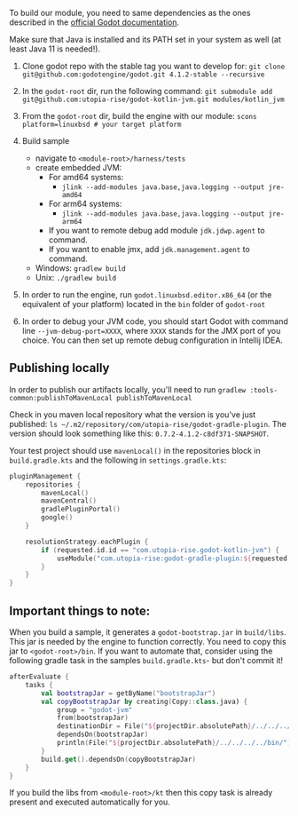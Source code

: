 To build our module, you need to same dependencies as the ones described in the [official Godot documentation](https://docs.godotengine.org/en/stable/development/compiling/index.html).

Make sure that Java is installed and its PATH set in your system as well (at least Java 11 is needed!).

1. Clone godot repo with the stable tag you want to develop for: `git clone git@github.com:godotengine/godot.git 4.1.2-stable --recursive`

2. In the `godot-root` dir, run the following command: `git submodule add git@github.com:utopia-rise/godot-kotlin-jvm.git modules/kotlin_jvm`

3. From the `godot-root` dir, build the engine with our module: `scons platform=linuxbsd # your target platform`

4. Build sample
    - navigate to `<module-root>/harness/tests`
    - create embedded JVM:
        - For amd64 systems:
          - `jlink --add-modules java.base,java.logging --output jre-amd64`
        - For arm64 systems:
          - `jlink --add-modules java.base,java.logging --output jre-arm64`
        - If you want to remote debug add module `jdk.jdwp.agent` to command.
        - If you want to enable jmx, add `jdk.management.agent` to command.
    - Windows: `gradlew build`
    - Unix: `./gradlew build`

5. In order to run the engine, run `godot.linuxbsd.editor.x86_64` (or the equivalent of your platform) located in the `bin` folder of `godot-root`

6. In order to debug your JVM code, you should start Godot with command line `--jvm-debug-port=XXXX`, where `XXXX`
stands for the JMX port of you choice. You can then set up remote debug configuration in Intellij IDEA.


## Publishing locally
In order to publish our artifacts locally, you'll need to run `gradlew :tools-common:publishToMavenLocal publishToMavenLocal`

Check in you maven local repository what the version is you've just published: `ls ~/.m2/repository/com/utopia-rise/godot-gradle-plugin`. The version should look something like this: `0.7.2-4.1.2-c8df371-SNAPSHOT`.

Your test project should use `mavenLocal()` in the repositories block in `build.gradle.kts` and the following in `settings.gradle.kts`:
```kotlin
pluginManagement {
    repositories {
        mavenLocal()
        mavenCentral()
        gradlePluginPortal()
        google()
    }

    resolutionStrategy.eachPlugin {
        if (requested.id.id == "com.utopia-rise.godot-kotlin-jvm") {
            useModule("com.utopia-rise:godot-gradle-plugin:${requested.version}")
        }
    }
}
```

## Important things to note:
When you build a sample, it generates a `godot-bootstrap.jar` in `build/libs`. This jar is needed by the engine to function correctly. You need to copy this jar to `<godot-root>/bin`. If you want to automate that, consider using the following gradle task in the samples `build.gradle.kts`- but don't commit it!

```kt
afterEvaluate {
    tasks {
        val bootstrapJar = getByName("bootstrapJar")
        val copyBootstrapJar by creating(Copy::class.java) {
            group = "godot-jvm"
            from(bootstrapJar)
            destinationDir = File("${projectDir.absolutePath}/../../../../bin/")
            dependsOn(bootstrapJar)
            println(File("${projectDir.absolutePath}/../../../../bin/").absolutePath)
        }
        build.get().dependsOn(copyBootstrapJar)
    }
}
```

If you build the libs from `<module-root>/kt` then this copy task is already present and executed automatically for you.

